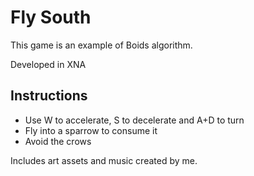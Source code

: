 # Fly South
This game is an example of Boids algorithm.

Developed in XNA
## Instructions
* Use W to accelerate, S to decelerate and A+D to turn
* Fly into a sparrow to consume it
* Avoid the crows

Includes art assets and music created by me.
